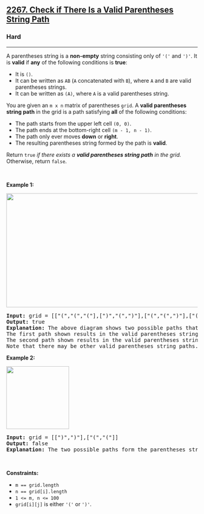 <h2><a href="https://leetcode.com/problems/check-if-there-is-a-valid-parentheses-string-path/">2267.  Check if There Is a Valid Parentheses String Path</a></h2><h3>Hard</h3><hr><p>A parentheses string is a <strong>non-empty</strong> string consisting only of <code>&#39;(&#39;</code> and <code>&#39;)&#39;</code>. It is <strong>valid</strong> if <strong>any</strong> of the following conditions is <strong>true</strong>:</p>

<ul>
	<li>It is <code>()</code>.</li>
	<li>It can be written as <code>AB</code> (<code>A</code> concatenated with <code>B</code>), where <code>A</code> and <code>B</code> are valid parentheses strings.</li>
	<li>It can be written as <code>(A)</code>, where <code>A</code> is a valid parentheses string.</li>
</ul>

<p>You are given an <code>m x n</code> matrix of parentheses <code>grid</code>. A <strong>valid parentheses string path</strong> in the grid is a path satisfying <strong>all</strong> of the following conditions:</p>

<ul>
	<li>The path starts from the upper left cell <code>(0, 0)</code>.</li>
	<li>The path ends at the bottom-right cell <code>(m - 1, n - 1)</code>.</li>
	<li>The path only ever moves <strong>down</strong> or <strong>right</strong>.</li>
	<li>The resulting parentheses string formed by the path is <strong>valid</strong>.</li>
</ul>

<p>Return <code>true</code> <em>if there exists a <strong>valid parentheses string path</strong> in the grid.</em> Otherwise, return <code>false</code>.</p>

<p>&nbsp;</p>
<p><strong class="example">Example 1:</strong></p>
<img alt="" src="https://assets.leetcode.com/uploads/2022/03/15/example1drawio.png" style="width: 521px; height: 300px;" />
<pre>
<strong>Input:</strong> grid = [[&quot;(&quot;,&quot;(&quot;,&quot;(&quot;],[&quot;)&quot;,&quot;(&quot;,&quot;)&quot;],[&quot;(&quot;,&quot;(&quot;,&quot;)&quot;],[&quot;(&quot;,&quot;(&quot;,&quot;)&quot;]]
<strong>Output:</strong> true
<strong>Explanation:</strong> The above diagram shows two possible paths that form valid parentheses strings.
The first path shown results in the valid parentheses string &quot;()(())&quot;.
The second path shown results in the valid parentheses string &quot;((()))&quot;.
Note that there may be other valid parentheses string paths.
</pre>

<p><strong class="example">Example 2:</strong></p>
<img alt="" src="https://assets.leetcode.com/uploads/2022/03/15/example2drawio.png" style="width: 165px; height: 165px;" />
<pre>
<strong>Input:</strong> grid = [[&quot;)&quot;,&quot;)&quot;],[&quot;(&quot;,&quot;(&quot;]]
<strong>Output:</strong> false
<strong>Explanation:</strong> The two possible paths form the parentheses strings &quot;))(&quot; and &quot;)((&quot;. Since neither of them are valid parentheses strings, we return false.
</pre>

<p>&nbsp;</p>
<p><strong>Constraints:</strong></p>

<ul>
	<li><code>m == grid.length</code></li>
	<li><code>n == grid[i].length</code></li>
	<li><code>1 &lt;= m, n &lt;= 100</code></li>
	<li><code>grid[i][j]</code> is either <code>&#39;(&#39;</code> or <code>&#39;)&#39;</code>.</li>
</ul>
